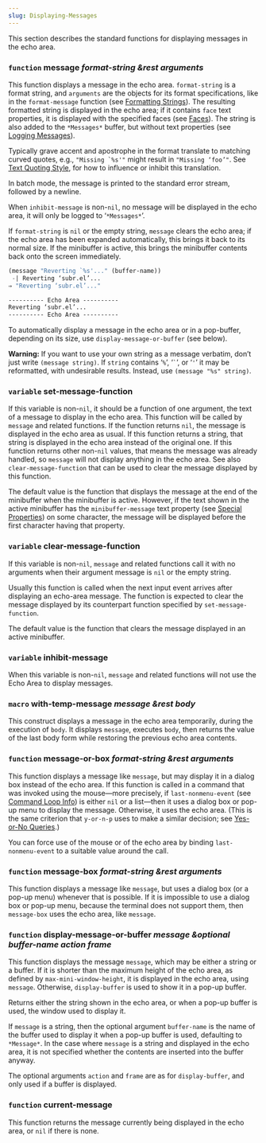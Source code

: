 ```yaml
---
slug: Displaying-Messages
---
```


This section describes the standard functions for displaying messages in the echo area.

### <span className="tag function">`function`</span> **message** *format-string \&rest arguments*

This function displays a message in the echo area. `format-string` is a format string, and `arguments` are the objects for its format specifications, like in the `format-message` function (see [Formatting Strings](Formatting-Strings)). The resulting formatted string is displayed in the echo area; if it contains `face` text properties, it is displayed with the specified faces (see [Faces](Faces)). The string is also added to the `*Messages*` buffer, but without text properties (see [Logging Messages](Logging-Messages)).

Typically grave accent and apostrophe in the format translate to matching curved quotes, e.g., ``"Missing `%s'"`` might result in `"Missing ‘foo’"`. See [Text Quoting Style](Text-Quoting-Style), for how to influence or inhibit this translation.

In batch mode, the message is printed to the standard error stream, followed by a newline.

When `inhibit-message` is non-`nil`, no message will be displayed in the echo area, it will only be logged to ‘`*Messages*`’.

If `format-string` is `nil` or the empty string, `message` clears the echo area; if the echo area has been expanded automatically, this brings it back to its normal size. If the minibuffer is active, this brings the minibuffer contents back onto the screen immediately.

```lisp
(message "Reverting `%s'..." (buffer-name))
 -| Reverting ‘subr.el’...
⇒ "Reverting ‘subr.el’..."
```



```lisp
---------- Echo Area ----------
Reverting ‘subr.el’...
---------- Echo Area ----------
```

To automatically display a message in the echo area or in a pop-buffer, depending on its size, use `display-message-or-buffer` (see below).

**Warning:** If you want to use your own string as a message verbatim, don’t just write `(message string)`. If `string` contains ‘`%`’, ‘`` ` ``’, or ‘`'`’ it may be reformatted, with undesirable results. Instead, use `(message "%s" string)`.

### <span className="tag variable">`variable`</span> **set-message-function**

If this variable is non-`nil`, it should be a function of one argument, the text of a message to display in the echo area. This function will be called by `message` and related functions. If the function returns `nil`, the message is displayed in the echo area as usual. If this function returns a string, that string is displayed in the echo area instead of the original one. If this function returns other non-`nil` values, that means the message was already handled, so `message` will not display anything in the echo area. See also `clear-message-function` that can be used to clear the message displayed by this function.

The default value is the function that displays the message at the end of the minibuffer when the minibuffer is active. However, if the text shown in the active minibuffer has the `minibuffer-message` text property (see [Special Properties](Special-Properties)) on some character, the message will be displayed before the first character having that property.

### <span className="tag variable">`variable`</span> **clear-message-function**

If this variable is non-`nil`, `message` and related functions call it with no arguments when their argument message is `nil` or the empty string.

Usually this function is called when the next input event arrives after displaying an echo-area message. The function is expected to clear the message displayed by its counterpart function specified by `set-message-function`.

The default value is the function that clears the message displayed in an active minibuffer.

### <span className="tag variable">`variable`</span> **inhibit-message**

When this variable is non-`nil`, `message` and related functions will not use the Echo Area to display messages.

### <span className="tag macro">`macro`</span> **with-temp-message** *message \&rest body*

This construct displays a message in the echo area temporarily, during the execution of `body`. It displays `message`, executes `body`, then returns the value of the last body form while restoring the previous echo area contents.

### <span className="tag function">`function`</span> **message-or-box** *format-string \&rest arguments*

This function displays a message like `message`, but may display it in a dialog box instead of the echo area. If this function is called in a command that was invoked using the mouse—more precisely, if `last-nonmenu-event` (see [Command Loop Info](Command-Loop-Info)) is either `nil` or a list—then it uses a dialog box or pop-up menu to display the message. Otherwise, it uses the echo area. (This is the same criterion that `y-or-n-p` uses to make a similar decision; see [Yes-or-No Queries](Yes_002dor_002dNo-Queries).)

You can force use of the mouse or of the echo area by binding `last-nonmenu-event` to a suitable value around the call.

### <span className="tag function">`function`</span> **message-box** *format-string \&rest arguments*

This function displays a message like `message`, but uses a dialog box (or a pop-up menu) whenever that is possible. If it is impossible to use a dialog box or pop-up menu, because the terminal does not support them, then `message-box` uses the echo area, like `message`.

### <span className="tag function">`function`</span> **display-message-or-buffer** *message \&optional buffer-name action frame*

This function displays the message `message`, which may be either a string or a buffer. If it is shorter than the maximum height of the echo area, as defined by `max-mini-window-height`, it is displayed in the echo area, using `message`. Otherwise, `display-buffer` is used to show it in a pop-up buffer.

Returns either the string shown in the echo area, or when a pop-up buffer is used, the window used to display it.

If `message` is a string, then the optional argument `buffer-name` is the name of the buffer used to display it when a pop-up buffer is used, defaulting to `*Message*`. In the case where `message` is a string and displayed in the echo area, it is not specified whether the contents are inserted into the buffer anyway.

The optional arguments `action` and `frame` are as for `display-buffer`, and only used if a buffer is displayed.

### <span className="tag function">`function`</span> **current-message**

This function returns the message currently being displayed in the echo area, or `nil` if there is none.
